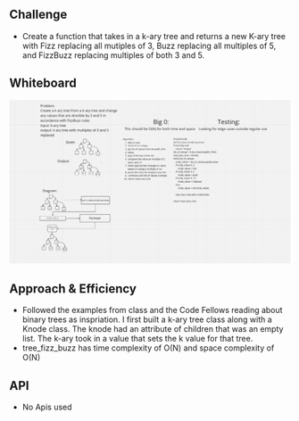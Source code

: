 ## Challenge
- Create a function that takes in a k-ary tree and returns a new K-ary tree with Fizz replacing all mutiples of 3, Buzz replacing all multiples of 5, and FizzBuzz replacing multiples of both 3 and 5.

## Whiteboard
![Whiteboard](./kary_fizz_buzz.png)

## Approach & Efficiency
- Followed the examples from class and the Code Fellows reading about binary trees as inspriation. I first built a k-ary tree class along with a Knode class. The knode had an attribute of children that was an empty list. The k-ary took in a value that sets the k value for that tree.
- tree_fizz_buzz has time complexity of O(N) and space complexity of O(N)



## API
- No Apis used

